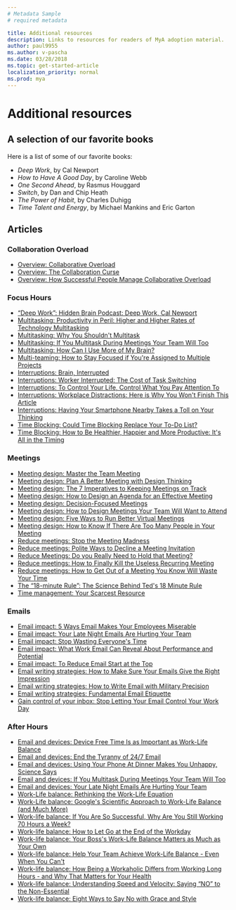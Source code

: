 ```yaml
---
# Metadata Sample
# required metadata

title: Additional resources
description: Links to resources for readers of MyA adoption material. 
author: paul9955
ms.author: v-pascha
ms.date: 03/28/2018
ms.topic: get-started-article
localization_priority: normal 
ms.prod: mya
---
```


# Additional resources

<!--
## Contact us
For additional support and feedback, email us at change@myanalytics.com.
-->
## A selection of our favorite books

Here is a list of some of our favorite books:
 * _Deep Work_, by Cal Newport
 * _How to Have A Good Day_, by Caroline Webb
 * _One Second Ahead_, by Rasmus Houggard
 * _Switch_, by Dan and Chip Heath
 * _The Power of Habit_, by Charles Duhigg
 * _Time Talent and Energy_, by Michael Mankins and Eric Garton

## Articles

### Collaboration Overload

 * [Overview: Collaborative Overload ](https://hbr.org/2016/01/collaborative-overload#)
 * [Overview: The Collaboration Curse](https://www.economist.com/news/business/21688872-fashion-making-employees-collaborate-has-gone-too-far-collaboration-curse#)
 * [Overview: How Successful People Manage Collaborative Overload](https://www.linkedin.com/pulse/how-successful-people-manage-collaborative-overload-rob-cross/#)

### Focus Hours

 * [“Deep Work”: Hidden Brain Podcast: Deep Work, Cal Newport](http://www.npr.org/2017/07/25/539092670/you-2-0-the-value-of-deep-work-in-an-age-of-distraction#)
 * [Multitasking: Productivity in Peril: Higher and Higher Rates of Technology Multitasking](http://behavioralscientist.org/productivity-peril-higher-higher-rates-technology-multitasking/#)
 * [Multitasking: Why You Shouldn't Multitask](http://fortune.com/2016/12/07/why-you-shouldnt-multitask/#)
 * [Multitasking: If You Multitask During Meetings Your Team Will Too](https://hbr.org/2018/01/if-you-multitask-during-meetings-your-team-will-too#)
 * [Multitasking: How Can I Use More of My Brain?](http://time.com/4817946/brain-games-distraction-attention/#)
 * [Multi-teaming: How to Stay Focused if You're Assigned to Multiple Projects](https://hbr.org/2017/11/how-to-stay-focused-if-youre-assigned-to-multiple-projects-at-once?utm_medium=email&utm_source=newsletter_daily&utm_campaign=dailyalert&referral=00563&spMailingID=18433252&spUserID=Mzc3NDk4MDM5NjkwS0&spJobID=1140540686&spReportId=MTE0MDU0MDY4NgS2#)
 * [Interruptions: Brain, Interrupted](http://www.nytimes.com/2013/05/05/opinion/sunday/a-focus-on-distraction.html#)
 * [Interruptions: Worker Interrupted: The Cost of Task Switching](https://www.fastcompany.com/944128/worker-interrupted-cost-task-switching#)
 * [Interruptions: To Control Your Life, Control What You Pay Attention To](https://hbr.org/2018/03/to-control-your-life-control-what-you-pay-attention-to?utm_medium=email&utm_source=newsletter_weekly&utm_campaign=weeklyhotlist&referral=00202&deliveryName=DM3015#)
 * [Interruptions: Workplace Distractions: Here is Why You Won't Finish This Article](https://www.wsj.com/articles/SB10001424127887324339204578173252223022388?mg=prod/accounts-wsj#)
 * [Interruptions: Having Your Smartphone Nearby Takes a Toll on Your Thinking](https://hbr.org/2018/03/having-your-smartphone-nearby-takes-a-toll-on-your-thinking#)
 * [Time Blocking: Could Time Blocking Replace Your To-Do List?](https://www.fastcompany.com/3069293/could-time-blocking-replace-your-to-do-list#)
 * [Time Blocking: How to Be Healthier, Happier and More Productive: It's All in the Timing](https://www-wsj-com.cdn.ampproject.org/c/s/www.wsj.com/amp/articles/how-to-be-healthier-happier-and-more-productive-its-all-in-the-timing-1514560647#)

### Meetings

 * [Meeting design: Master the Team Meeting](https://hbswk.hbs.edu/item/mastering-the-team-meeting?cid=spmailing-19102256-WK%20Newsletter%2002-28-2018%20(1)-February%2028,%202018#)
 * [Meeting design: Plan A Better Meeting with Design Thinking ](https://hbr.org/2018/02/plan-a-better-meeting-with-design-thinking?utm_campaign=hbr&utm_source=linkedin&utm_medium=social#)
 * [Meeting design: The 7 Imperatives to Keeping Meetings on Track](https://hbr.org/2013/12/the-seven-imperatives-to-keeping-meetings-on-track#)
 * [Meeting design: How to Design an Agenda for an Effective Meeting](https://hbr.org/2015/03/how-to-design-an-agenda-for-an-effective-meeting#)
 * [Meeting design: Decision-Focused Meetings](http://www.bain.com/publications/articles/decision-insights-9-decision-focused-meetings.aspx#)
 * [Meeting design: How to Design Meetings Your Team Will Want to Attend](https://hbr.org/2017/04/how-to-design-meetings-your-team-will-want-to-attend?referral=03758&cm_vc=rr_item_page.top_right#)
 * [Meeting design: Five Ways to Run Better Virtual Meetings](https://hbr.org/2012/05/the-right-way-to-run-a-virtual#)
 * [Meeting design: How to Know If There Are Too Many People in Your Meeting](https://hbr.org/2015/03/how-to-know-if-there-are-too-many-people-in-your-meeting#)
 * [Reduce meetings: Stop the Meeting Madness](https://hbr.org/2017/07/stop-the-meeting-madness#)
 * [Reduce meetings: Polite Ways to Decline a Meeting Invitation](https://hbr.org/2016/05/polite-ways-to-decline-a-meeting-invitation#)
 * [Reduce Meetings: Do you Really Need to Hold that Meeting?](https://hbr.org/2015/03/do-you-really-need-to-hold-that-meeting#)
 * [Reduce meetings: How to Finally Kill the Useless Recurring Meeting](https://hbr.org/2015/03/how-to-finally-kill-the-useless-recurring-meeting#)
 * [Reduce meetings: How to Get Out of a Meeting You Know Will Waste Your Time](https://hbr.org/2018/01/how-to-get-out-of-a-meeting-you-know-will-waste-your-time#)
 * [The “18-minute Rule”: The Science Behind Ted's 18 Minute Rule](https://www.linkedin.com/pulse/20140313205730-5711504-the-science-behind-ted-s-18-minute-rule/#)
 * [Time management: Your Scarcest Resource](https://hbr.org/2014/05/your-scarcest-resource#)

### Emails

 * [Email impact: 5 Ways Email Makes Your Employees Miserable](https://www.forbes.com/sites/jacobmorgan/2013/10/15/5-ways-email-makes-your-employees-miserable/#)
 * [Email impact: Your Late Night Emails Are Hurting Your Team](https://hbr.org/2015/03/your-late-night-emails-are-hurting-your-team#)
 * [Email impact: Stop Wasting Everyone's Time](https://www.wsj.com/articles/how-to-stop-wasting-colleagues-time-1417562658#)
 * [Email impact: What Work Email Can Reveal About Performance and Potential](https://hbr.org/2016/02/what-work-email-can-reveal-about-performance-and-potential#)
 * [Email impact: To Reduce Email Start at the Top](https://hbr.org/2013/09/to-reduce-e-mail-start-at-the-top#)
 * [Email writing strategies: How to Make Sure Your Emails Give the Right Impression](https://hbr.org/2017/02/how-to-make-sure-your-emails-give-the-right-impression#)
 * [Email writing strategies: How to Write Email with Military Precision](https://hbr.org/2016/11/how-to-write-email-with-military-precision#)
 * [Email writing strategies: Fundamental Email Etiquette](https://www.lifewire.com/fundamental-email-etiquette-1171187#)
 * [Gain control of your inbox: Stop Letting Your Email Control Your Work Day](https://hbr.org/2017/09/stop-letting-email-control-your-work-day#)

### After Hours

 * [Email and devices: Device Free Time Is as Important as Work-Life Balance](https://hbr.org/2017/04/device-free-time-is-as-important-as-work-life-balance#)
 * [Email and devices: End the Tyranny of 24/7 Email](https://www.nytimes.com/2014/08/29/opinion/end-the-tyranny-of-24-7-email.html?mtrref=getpocket.com&gwh=DDDB2D89FAB3C3454A39D518E7E85BBE&gwt=pay&assetType=opinion#)
 * [Email and devices: Using Your Phone At Dinner Makes You Unhappy, Science Says](http://time.com/5178352/phone-ruining-dinner/#)
 * [Email and devices: If You Multitask During Meetings Your Team Will Too](https://hbr.org/2018/01/if-you-multitask-during-meetings-your-team-will-too#)
 * [Email and devices: Your Late Night Emails Are Hurting Your Team](https://hbr.org/2015/03/your-late-night-emails-are-hurting-your-team#)
 * [Work-Life balance: Rethinking the Work-Life Equation](https://www.nytimes.com/2016/02/28/magazine/rethinking-the-work-life-equation.html#)
 * [Work-Life balance: Google's Scientific Approach to Work-Life Balance (and Much More)](https://hbr.org/2014/03/googles-scientific-approach-to-work-life-balance-and-much-more#)
 * [Work-life balance: If You Are So Successful, Why Are You Still Working 70 Hours a Week?](https://hbr.org/2018/02/if-youre-so-successful-why-are-you-still-working-70-hours-a-week#)
 * [Work-life balance: How to Let Go at the End of the Workday](https://hbr.org/2017/11/how-to-let-go-at-the-end-of-the-workday#)
 * [Work-life balance: Your Boss's Work-Life Balance Matters as Much as Your Own](https://hbr.org/2014/07/your-bosss-work-life-balance-matters-as-much-as-your-own#)
 * [Work-life balance: Help Your Team Achieve Work-Life Balance - Even When You Can't](https://hbr.org/2017/08/help-your-team-achieve-work-life-balance-even-when-you-cant#)
 * [Work-life balance: How Being a Workaholic Differs from Working Long Hours - and Why That Matters for Your Health](https://hbr.org/2018/03/how-being-a-workaholic-differs-from-working-long-hours-and-why-that-matters-for-your-health#)
 * [Work-life balance: Understanding Speed and Velocity: Saying “NO” to the Non-Essential](https://www.fs.blog/2018/03/speed-velocity/#)
 * [Work-life balance: Eight Ways to Say No with Grace and Style](https://www.fs.blog/2014/11/eight-ways-to-say-no/#)


